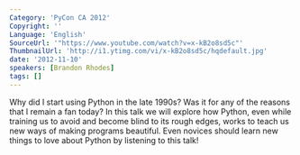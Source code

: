 ```yaml
---
Category: 'PyCon CA 2012'
Copyright: ''
Language: 'English'
SourceUrl: '"https://www.youtube.com/watch?v=x-kB2o8sd5c"'
ThumbnailUrl: 'http://i1.ytimg.com/vi/x-kB2o8sd5c/hqdefault.jpg'
date: '2012-11-10'
speakers: [Brandon Rhodes]
tags: []
---
```

Why did I start using Python in the late 1990s? Was it for any of the reasons
that I remain a fan today? In this talk we will explore how Python, even while
training us to avoid and become blind to its rough edges, works to teach us
new ways of making programs beautiful. Even novices should learn new things to
love about Python by listening to this talk!

